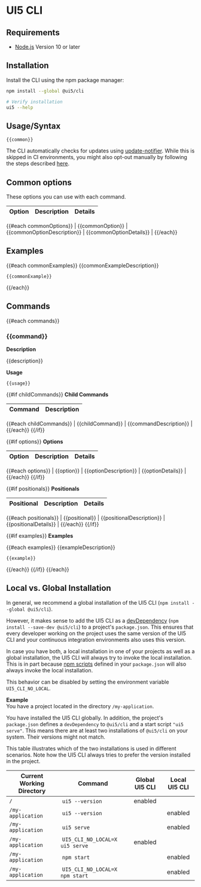 # UI5 CLI
## Requirements
- [Node.js](https://nodejs.org/) Version 10 or later

## Installation

Install the CLI using the npm package manager:

```sh
npm install --global @ui5/cli

# Verify installation
ui5 --help
```

## Usage/Syntax

`
{{common}}
`

The CLI automatically checks for updates using [update-notifier](https://github.com/yeoman/update-notifier). While this is skipped in CI environments, you might also opt-out manually by following the steps described [here](https://github.com/yeoman/update-notifier/blob/master/readme.md#user-settings).

## Common options

These options you can use with each command.

| Option | Description | Details |
| --- | --- | --- |
{{#each commonOptions}}
| {{commonOption}} | {{commonOptionDescription}} | {{commonOptionDetails}} |
{{/each}}

## Examples

{{#each commonExamples}}
{{commonExampleDescription}}
```
{{commonExample}}
```
{{/each}}

## Commands

{{#each commands}}
### {{command}}

**Description**

{{description}}

**Usage**

`
{{usage}}
`

{{#if childCommands}}
**Child Commands**

| Command | Description |
| --- | --- |
{{#each childCommands}}
| {{childCommand}} | {{commandDescription}} |
{{/each}}
{{/if}}

{{#if options}}
**Options**

| Option | Description | Details |
| --- | --- | --- |
{{#each options}}
| {{option}} | {{optionDescription}} | {{optionDetails}} |
{{/each}}
{{/if}}

{{#if positionals}}
**Positionals**

| Positional | Description | Details |
| --- | --- | --- |
{{#each positionals}}
| {{positional}} | {{positionalDescription}} | {{positionalDetails}} |
{{/each}}
{{/if}}

{{#if examples}}
**Examples**

{{#each examples}}
{{exampleDescription}}
```
{{example}}
```
{{/each}}
{{/if}}
{{/each}}

## Local vs. Global Installation
In general, we recommend a global installation of the UI5 CLI (`npm install --global @ui5/cli`).

However, it makes sense to add the UI5 CLI as a [devDependency](https://docs.npmjs.com/files/package.json#devdependencies) (`npm install --save-dev @ui5/cli`) to a project's `package.json`. This ensures that every developer working on the project uses the same version of the UI5 CLI and your continuous integration environments also uses this version.

In case you have both, a local installation in one of your projects as well as a global installation, the UI5 CLI will always try to invoke the local installation. This is in part because [npm scripts](https://docs.npmjs.com/misc/scripts) defined in your `package.json` will also always invoke the local installation.

This behavior can be disabled by setting the environment variable `UI5_CLI_NO_LOCAL`.

**Example**  
You have a project located in the directory `/my-application`.

You have installed the UI5 CLI globally. In addition, the project's `package.json` defines a `devDependency` to `@ui5/cli` and a start script `"ui5 serve"`. This means there are at least two installations of `@ui5/cli` on your system. Their versions might not match.

This table illustrates which of the two installations is used in different scenarios. Note how the UI5 CLI always tries to prefer the version installed in the project.

| Current Working Directory | Command                         | Global UI5 CLI | Local UI5 CLI  |
| ------------------------- | ------------------------------- | :-----------------------------: | :----------------------------: |
| `/`                       |  `ui5 --version`                |  enabled                        |
| `/my-application`         |  `ui5 --version`                |                                 |  enabled                       |
| `/my-application`         |  `ui5 serve`                    |                                 |  enabled                       |
| `/my-application`         |  `UI5_CLI_NO_LOCAL=X ui5 serve` |  enabled                        |
| `/my-application`         |  `npm start`                    |                                 |  enabled                       |
| `/my-application`         |  `UI5_CLI_NO_LOCAL=X npm start` |                                 |  enabled                       |
